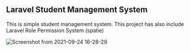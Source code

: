 
## Laravel Student Management System

<p>This is simple student management system. This project has also include Laravel Role Permission System (spatie)</p>

![Screenshot from 2021-09-24 16-28-29](https://user-images.githubusercontent.com/38864124/134660353-14f399e5-502a-4b65-a873-958cf907d36a.png)
